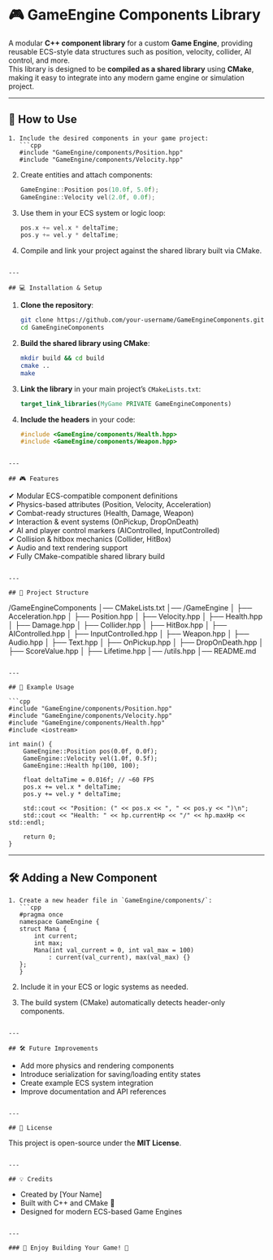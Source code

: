 # 🎮 GameEngine Components Library

A modular **C++ component library** for a custom **Game Engine**, providing reusable ECS-style data structures such as position, velocity, collider, AI control, and more.  
This library is designed to be **compiled as a shared library** using **CMake**, making it easy to integrate into any modern game engine or simulation project.

---

## 📖 How to Use

```
1. Include the desired components in your game project:
   ```cpp
   #include "GameEngine/components/Position.hpp"
   #include "GameEngine/components/Velocity.hpp"
   ```

2. Create entities and attach components:
   ```cpp
   GameEngine::Position pos(10.0f, 5.0f);
   GameEngine::Velocity vel(2.0f, 0.0f);
   ```

3. Use them in your ECS system or logic loop:
   ```cpp
   pos.x += vel.x * deltaTime;
   pos.y += vel.y * deltaTime;
   ```

4. Compile and link your project against the shared library built via CMake.
```

---

## 💻 Installation & Setup

```
1. **Clone the repository**:
   ```sh
   git clone https://github.com/your-username/GameEngineComponents.git
   cd GameEngineComponents
   ```

2. **Build the shared library using CMake**:
   ```sh
   mkdir build && cd build
   cmake ..
   make
   ```

3. **Link the library** in your main project’s `CMakeLists.txt`:
   ```cmake
   target_link_libraries(MyGame PRIVATE GameEngineComponents)
   ```

4. **Include the headers** in your code:
   ```cpp
   #include <GameEngine/components/Health.hpp>
   #include <GameEngine/components/Weapon.hpp>
   ```
```

---

## 🎮 Features

```
✔ Modular ECS-compatible component definitions  
✔ Physics-based attributes (Position, Velocity, Acceleration)  
✔ Combat-ready structures (Health, Damage, Weapon)  
✔ Interaction & event systems (OnPickup, DropOnDeath)  
✔ AI and player control markers (AIControlled, InputControlled)  
✔ Collision & hitbox mechanics (Collider, HitBox)  
✔ Audio and text rendering support  
✔ Fully CMake-compatible shared library build
```

---

## 🔧 Project Structure

```
/GameEngineComponents
│── CMakeLists.txt
│── /GameEngine
│   ├── Acceleration.hpp
│   ├── Position.hpp
│   ├── Velocity.hpp
│   ├── Health.hpp
│   ├── Damage.hpp
│   ├── Collider.hpp
│   ├── HitBox.hpp
│   ├── AIControlled.hpp
│   ├── InputControlled.hpp
│   ├── Weapon.hpp
│   ├── Audio.hpp
│   ├── Text.hpp
│   ├── OnPickup.hpp
│   ├── DropOnDeath.hpp
│   ├── ScoreValue.hpp
│   ├── Lifetime.hpp
│── /utils.hpp
│── README.md
```

---

## 📌 Example Usage

```cpp
#include "GameEngine/components/Position.hpp"
#include "GameEngine/components/Velocity.hpp"
#include "GameEngine/components/Health.hpp"
#include <iostream>

int main() {
    GameEngine::Position pos(0.0f, 0.0f);
    GameEngine::Velocity vel(1.0f, 0.5f);
    GameEngine::Health hp(100, 100);

    float deltaTime = 0.016f; // ~60 FPS
    pos.x += vel.x * deltaTime;
    pos.y += vel.y * deltaTime;

    std::cout << "Position: (" << pos.x << ", " << pos.y << ")\n";
    std::cout << "Health: " << hp.currentHp << "/" << hp.maxHp << std::endl;

    return 0;
}
```

---

## 🛠 Adding a New Component

```
1. Create a new header file in `GameEngine/components/`:
   ```cpp
   #pragma once
   namespace GameEngine {
   struct Mana {
       int current;
       int max;
       Mana(int val_current = 0, int val_max = 100)
           : current(val_current), max(val_max) {}
   };
   }
   ```

2. Include it in your ECS or logic systems as needed.

3. The build system (CMake) automatically detects header-only components.
```

---

## 🛠 Future Improvements

```
- Add more physics and rendering components  
- Introduce serialization for saving/loading entity states  
- Create example ECS system integration  
- Improve documentation and API references  
```

---

## 📜 License

```
This project is open-source under the **MIT License**.
```

---

## 💡 Credits

```
- Created by [Your Name]  
- Built with C++ and CMake 🧩  
- Designed for modern ECS-based Game Engines  
```

---

### 🚀 Enjoy Building Your Game! 🎉
